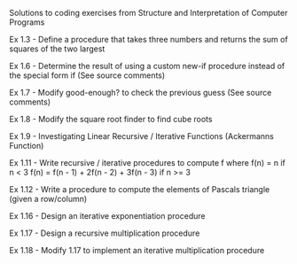 Solutions to coding exercises from Structure and Interpretation of Computer Programs

Ex 1.3 - Define a procedure that takes three numbers and returns the sum of squares of the two largest

Ex 1.6 - Determine the result of using a custom new-if procedure instead of the special form if (See source comments)

Ex 1.7 - Modify good-enough? to check the previous guess (See source comments)

Ex 1.8 - Modify the square root finder to find cube roots

Ex 1.9 - Investigating Linear Recursive / Iterative Functions (Ackermanns Function)

Ex 1.11 - Write recursive / iterative procedures to compute f
	  where f(n) = n if n < 3 
		f(n) = f(n - 1) + 2f(n - 2) + 3f(n - 3) if n >= 3

Ex 1.12 - Write a procedure to compute the elements of Pascals triangle (given a row/column)

Ex 1.16 - Design an iterative exponentiation procedure 

Ex 1.17 - Design a recursive multiplication procedure

Ex 1.18 - Modify 1.17 to implement an iterative multiplication procedure
